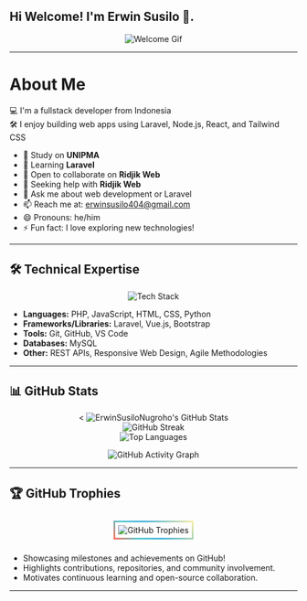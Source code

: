## Hi Welcome! I'm Erwin Susilo 👋.
<p align="center">
    <img src="https://media4.giphy.com/media/v1.Y2lkPTc5MGI3NjExcXZwd2htam0yZnJkcmEzOTdlOXBvaWtjd2M2ZTl4YmlzOWQ0ZmJnbiZlcD12MV9pbnRlcm5hbF9naWZfYnlfaWQmY3Q9Zw/6MWahPArixa6I/giphy.gif" alt="Welcome Gif" />
</p>

-----

# About Me
💻 I'm a fullstack developer from Indonesia <br>
🛠 I enjoy building web apps using Laravel, Node.js, React, and Tailwind CSS
- 🔭 Study on **UNIPMA**
- 🌱 Learning **Laravel**
- 👯 Open to collaborate on **Ridjik Web**
- 🤔 Seeking help with **Ridjik Web**
- 💬 Ask me about web development or Laravel
- 📫 Reach me at: [erwinsusilo404@gmail.com](erwinsusilo404@gmail.com)
- 😄 Pronouns: he/him
- ⚡ Fun fact: I love exploring new technologies!

-----

## 🛠️ Technical Expertise
<p align="center">
    <img src="https://skillicons.dev/icons?i=php,js,html,css,python,laravel,vue,bootstrap,git,github,vscode,mysql" alt="Tech Stack" />
</p>

- **Languages:** PHP, JavaScript, HTML, CSS, Python
- **Frameworks/Libraries:** Laravel, Vue.js, Bootstrap
- **Tools:** Git, GitHub, VS Code
- **Databases:** MySQL
- **Other:** REST APIs, Responsive Web Design, Agile Methodologies

-----

## 📊 GitHub Stats

<p align="center">
    < <img src="https://github-readme-stats.vercel.app/api?username=ErwinSusiloNugroho&show_icons=true&theme=radical&count_private=true&hide_border=true&include_all_commits=true" alt="ErwinSusiloNugroho's GitHub Stats" />
    <br/>
    <img src="https://github-readme-streak-stats.herokuapp.com/?user=ErwinSusiloNugroho&theme=radical&hide_border=true&date_format=M%20j%5B%2C%20Y%5D" alt="GitHub Streak" />
    <br/>
    <img src="https://github-readme-stats.vercel.app/api/top-langs/?username=ErwinSusiloNugroho&layout=compact&theme=radical&hide_border=true&langs_count=8&card_width=445&animation=true" alt="Top Languages" />
</p>

<p align="center">
    <img src="https://github-readme-activity-graph.vercel.app/graph?username=ErwinSusiloNugroho&theme=radical&hide_border=true&area=true" alt="GitHub Activity Graph" />
</p>

---
## 🏆 GitHub Trophies

<div align="center" style="padding: 10px;">
    <div style="border: 3px solid; border-image: linear-gradient(45deg, #ff6b6b, #4ecdc4, #45b7d1, #96ceb4, #ffeaa7) 1; animation: rainbow 3s linear infinite; border-radius: 10px; display: inline-block; padding: 5px;">
        <img src="https://github-profile-trophy.vercel.app/?username=ErwinSusiloNugroho&theme=radical&no-frame=true&margin-w=10&column=7" 
             alt="GitHub Trophies" />
    </div>
</div>

<style>
@keyframes rainbow {
    0% { filter: hue-rotate(0deg); }
    100% { filter: hue-rotate(360deg); }
}
</style>

- Showcasing milestones and achievements on GitHub!
- Highlights contributions, repositories, and community involvement.
- Motivates continuous learning and open-source collaboration.

---
</p>

